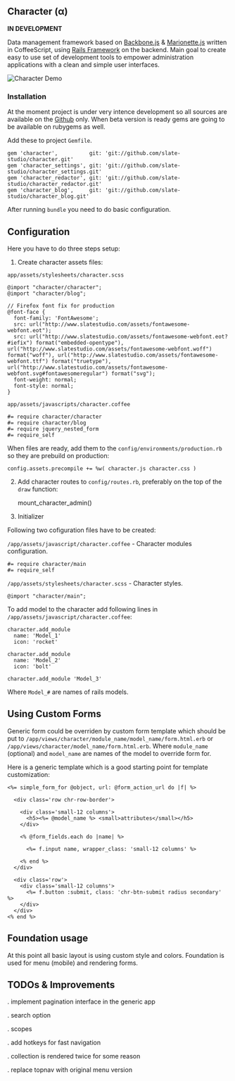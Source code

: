 ## Character (α)

**IN DEVELOPMENT**

Data management framework based on [Backbone.js](http://backbonejs.org/) & [Marionette.js](https://github.com/marionettejs/backbone.marionette) written in CoffeeScript, using [Rails Framework](http://rubyonrails.org/) on the backend. Main goal to create easy to use set of development tools to empower administration applications with a clean and simple user interfaces.

![Character Demo](https://raw.github.com/slate-studio/character/master/doc/img/demo-1.jpg)


### Installation

At the moment project is under very intence development so all sources are available on the [Github](https://github.com/slate-studio/character) only. When beta version is ready gems are going to be available on rubygems as well.

Add these to project ```Gemfile```.

    gem 'character',          git: 'git://github.com/slate-studio/character.git'
    gem 'character_settings', git: 'git://github.com/slate-studio/character_settings.git'
    gem 'character_redactor', git: 'git://github.com/slate-studio/character_redactor.git'
    gem 'character_blog',     git: 'git://github.com/slate-studio/character_blog.git'

After running ```bundle``` you need to do basic configuration.


## Configuration

Here you have to do three steps setup:

1. Create character assets files:

```app/assets/stylesheets/character.scss```

    @import "character/character";
    @import "character/blog";

    // Firefox font fix for production
    @font-face {
      font-family: 'FontAwesome';
      src: url("http://www.slatestudio.com/assets/fontawesome-webfont.eot");
      src: url("http://www.slatestudio.com/assets/fontawesome-webfont.eot?#iefix") format("embedded-opentype"), url("http://www.slatestudio.com/assets/fontawesome-webfont.woff") format("woff"), url("http://www.slatestudio.com/assets/fontawesome-webfont.ttf") format("truetype"), url("http://www.slatestudio.com/assets/fontawesome-webfont.svg#fontawesomeregular") format("svg");
      font-weight: normal;
      font-style: normal;
    }

```app/assets/javascripts/character.coffee```

    #= require character/character
    #= require character/blog
    #= require jquery_nested_form
    #= require_self

When files are ready, add them to the ```config/environments/production.rb``` so they are prebuild on production:

    config.assets.precompile += %w( character.js character.css )

2. Add character routes to ```config/routes.rb```, preferably on the top of the ```draw``` function:
  
    mount_character_admin()

3. Initializer





Following two cofiguration files have to be created:

```/app/assets/javascript/character.coffee``` - Character modules configuration.

    #= require character/main
    #= require_self

```/app/assets/stylesheets/character.scss``` - Character styles.

    @import "character/main";


To add model to the character add following lines in ```/app/assets/javascript/character.coffee```:

    character.add_module
      name: 'Model_1'
      icon: 'rocket'

    character.add_module
      name: 'Model_2'
      icon: 'bolt'

    character.add_module 'Model_3'

Where ```Model_#``` are names of rails models.







## Using Custom Forms

Generic form could be overriden by custom form template which should be put to ```/app/views/character/module_name/model_name/form.html.erb``` or ```/app/views/character/model_name/form.html.erb```. Where ```module_name``` (optional) and ```model_name``` are names of the model to override form for.

Here is a generic template which is a good starting point for template customization:

    <%= simple_form_for @object, url: @form_action_url do |f| %>
      
      <div class='row chr-row-border'>
        
        <div class='small-12 columns'> 
          <h5><%= @model_name %> <small>attributes</small></h5>
        </div>

        <% @form_fields.each do |name| %>

          <%= f.input name, wrapper_class: 'small-12 columns' %>

        <% end %>  
      </div>

      <div class='row'>
        <div class='small-12 columns'>
          <%= f.button :submit, class: 'chr-btn-submit radius secondary' %>      
        </div>
      </div>
    <% end %>









## Foundation usage

At this point all basic layout is using custom style and colors. Foundation is used for menu (mobile) and rendering forms.









## TODOs & Improvements

. implement pagination interface in the generic app

. search option

. scopes

. add hotkeys for fast navigation

. collection is rendered twice for some reason

. replace topnav with original menu version







